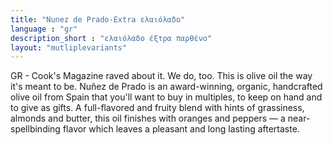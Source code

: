 ```yaml
---
title: "Nunez de Prado-Extra ελαιόλαδο"
language : "gr"
description_short : "ελαιόλαδο έξτρα παρθένο"
layout: "mutliplevariants"
---
```


GR - Cook's Magazine raved about it. We do, too. This is olive oil the way it's meant to be. Nuñez de Prado is an award-winning, organic, handcrafted olive oil from Spain that you'll want to buy in multiples, to keep on hand and to give as gifts. A full-flavored and fruity blend with hints of grassiness, almonds and butter, this oil finishes with oranges and peppers — a near-spellbinding flavor which leaves a pleasant and long lasting aftertaste.